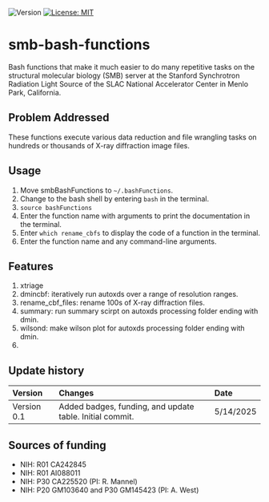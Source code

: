 ![Version](https://img.shields.io/static/v1?label=smb-bash-functions&message=0.1&color=brightcolor)
[![License: MIT](https://img.shields.io/badge/License-MIT-blue.svg)](https://opensource.org/licenses/MIT)

# smb-bash-functions

Bash functions that make it much easier to do many repetitive tasks on the structural molecular biology (SMB) server at the Stanford Synchrotron Radiation Light Source of the SLAC National Accelerator Center in Menlo Park, California.

## Problem Addressed
These functions execute various data reduction and file wrangling tasks on hundreds or thousands of X-ray diffraction image files.

## Usage

1. Move smbBashFunctions to `~/.bashFunctions`.
2. Change to the bash shell by entering `bash` in the terminal.
3. `source bashFunctions`
4. Enter the function name with arguments to print the documentation in the terminal.
5. Enter `which rename_cbfs` to display the code of a function in the terminal. 
6. Enter the function name and any command-line arguments.

## Features

1. xtriage
2. dmincbf: iteratively run autoxds over a range of resolution ranges.
3. rename_cbf_files: rename 100s of X-ray diffraction files.
4. summary: run summary scirpt on autoxds processing folder ending with dmin.
5. wilsond: make wilson plot for autoxds processing folder ending with dmin.
6. 

## Update history

|Version      | Changes                                                                                                                                                                         | Date                 |
|:-----------|:------------------------------------------------------------------------------------------------------------------------------------------|:--------------------|
| Version 0.1 |   Added badges, funding, and update table.  Initial commit.                                                                                                                | 5/14/2025  |

## Sources of funding

- NIH: R01 CA242845
- NIH: R01 AI088011
- NIH: P30 CA225520 (PI: R. Mannel)
- NIH: P20 GM103640 and P30 GM145423 (PI: A. West)

